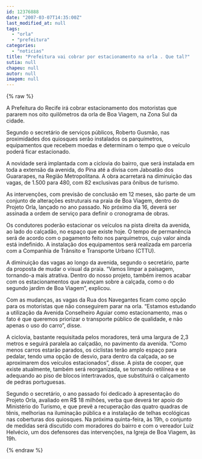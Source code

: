 ```yaml
---
id: 12376888
date: "2007-03-07T14:35:00Z"
last_modified_at: null
tags:
  - "orla"
  - "prefeitura"
categories:
  - "noticias"
title: "Prefeitura vai cobrar por estacionamento na orla . Que tal?"
sutia: null
chapeu: null
autor: null
imagem: null
---
```

{% raw %}
<p><P>A Prefeitura do Recife irá cobrar estacionamento dos motoristas que pararem nos oito quilômetros da orla de Boa Viagem, na Zona Sul da cidade. </P></p>
<p><P>Segundo o secretário de serviços públicos, Roberto Gusmão, nas proximidades dos quiosques serão instalados os parquímetros, equipamentos que recebem moedas e determinam o tempo que o veículo poderá ficar estacionado. </P></p>
<p><P>A novidade será implantada com a ciclovia do bairro, que será instalada em toda a extensão da avenida, do Pina até a divisa com Jaboatão dos Guararapes, na Região Metropolitana. A obra acarretará na diminuição das vagas, de 1.500 para 480, com 82 exclusivas para ônibus de turismo. </P></p>
<p><P>As intervenções, com previsão de conclusão em 12 meses, são parte de um conjunto de alterações estruturais na praia de Boa Viagem, dentro do Projeto Orla, lançado no ano passado. No próximo dia 16, deverá ser assinada a ordem de serviço para definir o cronograma de obras.</P></p>
<p><P>Os condutores poderão estacionar os veículos na pista direita da avenida, ao lado do calçadão, no espaço que existe hoje. O tempo de permanência será de acordo com o pagamento feito nos parquímetros, cujo valor ainda está indefinido. A instalação dos equipamentos será realizada em parceria com a Companhia de Trânsito e Transporte Urbano (CTTU).</P></p>
<p><P>A diminuição das vagas ao longo da avenida, segundo o secretário, parte da proposta de mudar o visual da praia. “Vamos limpar a paisagem, tornando-a mais atrativa. Dentro do nosso projeto, também iremos acabar com os estacionamentos que avançam sobre a calçada, como o do segundo jardim de Boa Viagem”, explicou.</P></p>
<p><P>Com as mudanças, as vagas da Rua dos Navegantes ficam como opção para os motoristas que não conseguirem parar na orla. “Estamos estudando a utilização da Avenida Conselheiro Aguiar como estacionamento, mas o fato é que queremos priorizar o transporte público de qualidade, e não apenas o uso do carro”, disse.</P></p>
<p><P>A ciclovia, bastante requisitada pelos moradores, terá uma largura de 2,3 metros e seguirá paralela ao calçadão, no pavimento da avenida. “Como menos carros estarão parados, os ciclistas terão amplo espaço para pedalar, tendo uma opção de desvio, para dentro da calçada, ao se aproximarem dos veículos estacionados”, disse. A pista de cooper, que existe atualmente, também será reorganizada, se tornando retilínea e se adequando ao piso de blocos intertravados, que substituirá o calçamento de pedras portuguesas.</P></p>
<p><P>Segundo o secretário, o ano passado foi dedicado à apresentação do Projeto Orla, avaliado em R$ 18 milhões, verba que deverá ter apoio do Ministério do Turismo, e que prevê a recuperação das quatro quadras de tênis, melhorias na iluminação pública e a instalação de telhas ecológicas nas coberturas dos quiosques. Na próxima quinta-feira, às 19h, o conjunto de medidas será discutido com moradores do bairro e com o vereador Luiz Helvécio, um dos defensores das intervenções, na Igreja de Boa Viagem, às 19h. </P> </p>
{% endraw %}